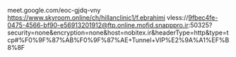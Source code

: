 meet.google.com/eoc-gjdq-vny
https://www.skyroom.online/ch/hillanclinic1/f.ebrahimi
vless://9fbec4fe-0475-4566-bf90-e56913201912@ftp.online.mofid.snapppro.ir:50325?security=none&encryption=none&host=nobitex.ir&headerType=http&type=tcp#%F0%9F%87%AB%F0%9F%87%AE+Tunnel+VIP%E2%9A%A1%EF%B8%8F
